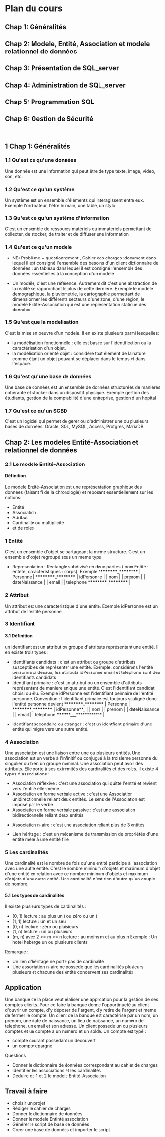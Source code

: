 # Plan du cours

## Chap 1: Généralités

## Chap 2: Modele, Entité, Association et modele relationnel de données

## Chap 3: Présentation de SQL_server

## Chap 4: Administration de SQL_server

## Chap 5: Programmation SQL

## Chap 6: Gestion de Sécurité

</br>

## 1 Chap 1: Généralités

### 1.1 Qu'est ce qu'une données

Une donnée est une information qui peut être de type texte, image, video, son, etc.

### 1.2 Qu'est ce qu'un système

Un système est un ensemble d'éléments qui interagissent entre eux. Exemple l'ordinateur, l'être humain, une table, un stylo

### 1.3 Qu'est ce qu'un système d'information

C'est un ensemble de ressoures matériels ou immateriels permettant de collecter, de stocker, de traiter et de diffuser une information

### 1.4 Qu'est ce qu'un modele

- NB: Problème = questionnement , Cahier des charges :document dans lequel il est consigné l'ensemble des besoins d'un client
  dictionnaire de données : un tableau dans lequel il est consigné l'ensemble des données essentielles à la conception d'un modele

* Un modéle, c'est une référence. Autrement dit c'est une abstraction de la réalité se rapprochant le plus de cette derniere.
  Exemple le modele demographique, la pluviometrie, la cartographie permettant de dimensionner les différents secteurs d'une zone, d'une région, le modele Entité-Association qui est une représentation statique des données

### 1.5 Qu'est que la modelisation

C'est la mise en oeuvre d'un modele. Il en existe plusieurs parmi lesquelles:

- la modélisation fonctionnelle : elle est basée sur l'identification ou la caractérisation d'un objet.
- la modélisation orienté objet : considére tout élément de la nature comme étant un objet pouvant se déplacer dans le temps et dans l'espace.

### 1.6 Qu'est qu'une base de données

Une base de données est un ensemble de données structurées de manieres cohérante et stocker dans un dispositif physique. Exemple gestion des étudiants, gestion de la comptabilité d'une entreprise, gestion d'un hopital

### 1.7 Qu'est ce qu'un SGBD

C'est un logiciel qui permet de gerer ou d'administrer une ou plusieurs bases de données. Oracle, SQL, MySQL, Access, Protgres, MariaDB

## Chap 2: Les modeles Entité-Association et relationnel de données

### 2.1 Le modele Entité-Association

#### Définition

Le modele Entité-Association est une représentation graphique des données (faisant fi de la chronologie) et reposant essentiellement sur les notions:

- Entité
- Association
- Attribut
- Cardinalité ou multiplicité
- et de roles

### 1 Entité

C'est un ensemble d'objet se partageant la meme structure. C'est un ensemble d'objet regroupé sous un meme type

- Representation : Rectangle subdivisé en deux parites ( nom Entité : entete, caracteristiques : corps). Exemple \***\*\*\*\*\*\*\***\_\***\*\*\*\*\*\*\***
  | Personne | \***\*\*\*\*\*\*\***\_\***\*\*\*\*\*\*\***
  | idPersonne |
  | nom |
  | prenom |
  | dateNaissance |
  | email |
  | telephone \***\*\*\*\*\*\*\***\_\***\*\*\*\*\*\*\*** |

### 2 Attribut

Un attribut est une caracteristique d'une entite. Exemple idPersonne est un attribut de l'entité personne

### 3 Identifiant

#### 3.1 Définition

un identifiant est un attribut ou groupe d'attributs représentant une entité. Il en existe trois types :

- Identifiants candidats : c'est un attribut ou groupe d'attributs susceptibles de représenter une entité. Exemple: considérons l'entité personne ci dessus, les attributs idPersonne email et telephone sont des identifiants candidats
- Identifiant primaire : c'est un attribut ou un ensemble d'attributs représentant de maniere unique une entité. C'est l'identifiant candidat choisi ou élu. Exemple idPersonne est l'identifiant peimaire de l'entité personne. Convention : l'identifiant primaire est toujours souligné donc l'entité personne devient \***\*\*\*\*\*\*\***\_\***\*\*\*\*\*\*\***
  | Personne | \***\*\*\*\*\*\*\***\_\***\*\*\*\*\*\*\***
  | idPersonne**\_ |
  | nom |
  | prenom |
  | dateNaissance |
  | email |
  | telephone
  **\*\*\*\*\***\*\_\_\_\*\***\*\*\*\*\*\*\*\* |

* Identifiant secondaire ou etranger : c'est un identfiant primaire d'une entité qui migre vers une autre entité.

### 4 Association

Une association est une liaison entre une ou plusieurs entités. Une association est un verbe à l'infinitif ou conjugué à la troisieme personne du singulier ou bien un groupe nominal. Une association peut avoir des attributs. Elle porte à ses extremités des cardinalités et des roles. Il existe 4 types d'associations :

- Association réflexive : c'est une association qui quitte l'entité et revient vers l'entité elle-meme
- Association en forme verbale active : c'est une Association unidirectionnelle reliant deux entités. Le sens de l'Association est imposé par le verbe
- Association en forme verbale passive : c'est une association bidirectionnelle reliant deux entités

* Association n-aire : c'est une association reliant plus de 3 entités

- Lien héritage : c'est un mécanisme de transmission de propriétés d'une entité mère à une entité fille

### 5 Les cardinalités

Une cardinalité est le nombre de fois qu'une entité participe à l'association avec une autre entité. C'est le nombre mininum d'objets et maximum d'objet d'une entité en relation avec ce nombre mininum d'objets et maximum d'objets d'une autre entité. Une cardinalité n'est rien d'autre qu'un couple de nombre.

#### 5.1 Les types de cardinalités

Il existe plusieurs types de cardinalités :

- (0, 1) lecture : au plus un ( ou zéro ou un )
- (1, 1) lecture : un et un seul
- (0, n) lecture : zéro ou pluisieurs
- (1, n) lecture : un ou plusieurs
- (m, n) avec 2 <= m <= n lecture : au moins m et au plus n
  Exemple : Un hotel heberge un ou plusieurs clients

Remarque :

- Un lien d'héritage ne porte pas de cardinalité
- Une association n-aire ne possede que les cardinalités plusieurs plusieurs et chacune des entité concervent ses cardinalités

## Application

Une banque de la place veut réaliser une application pour la gestion de ses comptes clients. Pour ce faire la banque donne l'opportinueté au client d'ouvrir un compte, d'y déposer de l'argent, d'y retire de l'argent et meme de fermer le compte. Un client de la banque est caractérisé par un nom, un prenom, une date de naissance, un lieu de naissance, un numero de telephone, un email et son adresse. Un client possede un ou plusieurs comptes et un compte a un numero et un solde. Un compte est typé :

- compte courant possedant un decouvert
- un compte epargne

Questions

- Donner le dictionnaire de données correspondant au cahier de charges
- Identifier les associations et les cardinalités
- Déduire de 1 et 2 le modele Entité-Association

## Travail à faire

- choisir un projet
- Rédiger le cahier de charges
- Donner le dictionnaire de données
- Donner le modele Entinté association
- Générer le script de base de données
- Creer une base de données et importer le script

